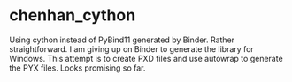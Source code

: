 # chenhan_cython
Using cython instead of PyBind11 generated by Binder. Rather straightforward. I am giving up on Binder to generate the library for Windows. This attempt is to create PXD files and use autowrap to generate the PYX files. Looks promising so far. 
